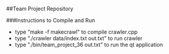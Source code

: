 ##Team Project Repository

###Instructions to Compile and Run
  + type "make -f makecrawl" to compile crawler.cpp
  + type "./crawler data/index.txt out.txt" to run crawler
  + type "./bin/team_project_36 out.txt" to run the qt application
